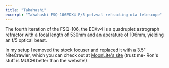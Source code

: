 ```yaml
---
title: "Takahashi"
excerpt: "Takahashi FSQ-106EDX4 F/5 petzval refracting ota telescope"
---
```


The fourth iteration of the FSQ-106, the EDXv4 is a quadruplet astrograph refractor with a focal length of 530mm and an aperature of 106mm, yielding an f/5 optical beast.  


In my setup I removed the stock focuser and replaced it with a 3.5" NiteCrawler, which you can check out at [MoonLite's site](http://focuser.com/products.php) (trust me- Ron's stuff is MUCH better than the website!)